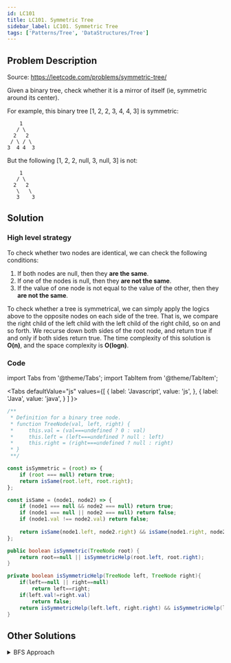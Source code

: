 ```yaml
---
id: LC101
title: LC101. Symmetric Tree
sidebar_label: LC101. Symmetric Tree
tags: ['Patterns/Tree', 'DataStructures/Tree']
---
```


## Problem Description

Source: https://leetcode.com/problems/symmetric-tree/

Given a binary tree, check whether it is a mirror of itself (ie, symmetric around its center).

For example, this binary tree [1, 2, 2, 3, 4, 4, 3] is symmetric:

```
    1
   / \
  2   2
 / \ / \
3  4 4  3
```

But the following [1, 2, 2, null, 3, null, 3] is not:
```
    1
   / \
  2   2
   \   \
   3    3
```

## Solution 

### High level strategy
To check whether two nodes are identical, we can check the following conditions:
1. If both nodes are null, then they **are the same**.
2. If one of the nodes is null, then they **are not the same**.
3. If the value of one node is not equal to the value of the other, then they **are not the same**.

To check whether a tree is symmetrical, we can simply apply the logics above to the opposite nodes on each side of the tree. That is, we compare the right child of the left child with the left child of the right child, so on and so forth. We recurse down both sides of the root node, and return true if and only if both sides return true. The time complexity of this solution is **O(n)**, and the space complexity is **O(logn)**.

### Code 
import Tabs from '@theme/Tabs';
import TabItem from '@theme/TabItem';

<Tabs
  defaultValue="js"
  values={[
    { label: 'Javascript', value: 'js', },
    { label: 'Java', value: 'java', }
  ]
}>
<TabItem value="js">

```javascript
/**
 * Definition for a binary tree node.
 * function TreeNode(val, left, right) {
 *     this.val = (val===undefined ? 0 : val)
 *     this.left = (left===undefined ? null : left)
 *     this.right = (right===undefined ? null : right)
 * }
 **/

const isSymmetric = (root) => {
    if (root === null) return true;
    return isSame(root.left, root.right);
};

const isSame = (node1, node2) => {
    if (node1 === null && node2 === null) return true;
    if (node1 === null || node2 === null) return false;
    if (node1.val !== node2.val) return false;
    
    return isSame(node1.left, node2.right) && isSame(node1.right, node2.left);
};
```
</TabItem>
<TabItem value="java">

```java
public boolean isSymmetric(TreeNode root) {
    return root==null || isSymmetricHelp(root.left, root.right);
}

private boolean isSymmetricHelp(TreeNode left, TreeNode right){
    if(left==null || right==null)
        return left==right;
    if(left.val!=right.val)
        return false;
    return isSymmetricHelp(left.left, right.right) && isSymmetricHelp(left.right, right.left);
}
```
</TabItem>
</Tabs>

## Other Solutions
<details>
<summary>BFS Approach</summary>


```java
/**
 * We can also explore each level through BFS,
 * then iterate through all nodes in each level to see if they are a mirror
 * (same idea as checking if a string is a palindrome). 
 */

class Solution {
    public boolean isSymmetric(TreeNode root) {
        if (root == null) return true;
        Queue<TreeNode> queue = new LinkedList<>(); 
        queue.add(root);
        while(queue.size() > 0) {
            int size = queue.size();
            List<Integer> level = new ArrayList<>();
            while(size > 0) {
                TreeNode cur = queue.poll();
                if (cur == null) {
                    level.add(null);
                } else {
                    level.add(cur.val);
                    queue.add(cur.left);
                    queue.add(cur.right);
                }
                size--;
            }
            List<Integer> reverse = new ArrayList<>();
            for(int i = level.size() - 1; i >= 0; i--) {
                reverse.add(level.get(i));
            }
            if (!level.equals(reverse)) return false;
        }
        return true;
    }
}
```
</details>
